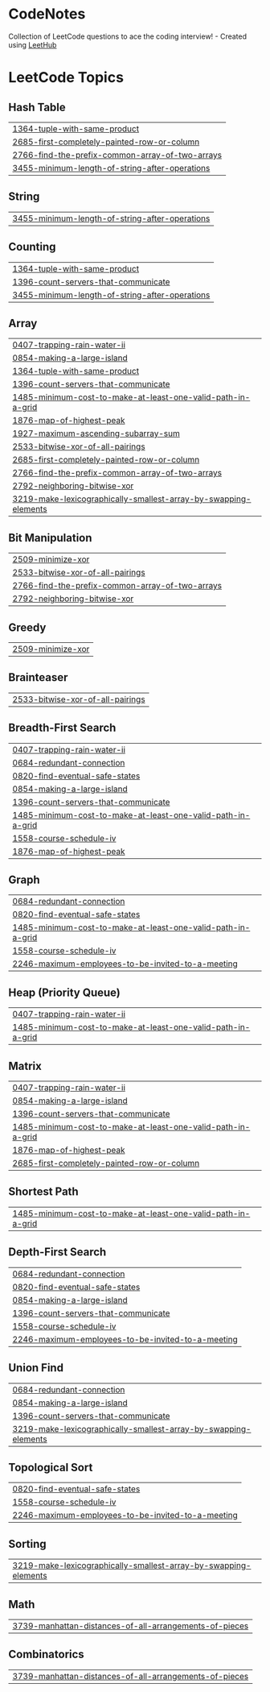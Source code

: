 # CodeNotes
Collection of LeetCode questions to ace the coding interview! - Created using [LeetHub](https://github.com/QasimWani/LeetHub)

<!---LeetCode Topics Start-->
# LeetCode Topics
## Hash Table
|  |
| ------- |
| [1364-tuple-with-same-product](https://github.com/technoayan7/CodeNotes/tree/master/1364-tuple-with-same-product) |
| [2685-first-completely-painted-row-or-column](https://github.com/technoayan7/CodeNotes/tree/master/2685-first-completely-painted-row-or-column) |
| [2766-find-the-prefix-common-array-of-two-arrays](https://github.com/technoayan7/CodeNotes/tree/master/2766-find-the-prefix-common-array-of-two-arrays) |
| [3455-minimum-length-of-string-after-operations](https://github.com/technoayan7/CodeNotes/tree/master/3455-minimum-length-of-string-after-operations) |
## String
|  |
| ------- |
| [3455-minimum-length-of-string-after-operations](https://github.com/technoayan7/CodeNotes/tree/master/3455-minimum-length-of-string-after-operations) |
## Counting
|  |
| ------- |
| [1364-tuple-with-same-product](https://github.com/technoayan7/CodeNotes/tree/master/1364-tuple-with-same-product) |
| [1396-count-servers-that-communicate](https://github.com/technoayan7/CodeNotes/tree/master/1396-count-servers-that-communicate) |
| [3455-minimum-length-of-string-after-operations](https://github.com/technoayan7/CodeNotes/tree/master/3455-minimum-length-of-string-after-operations) |
## Array
|  |
| ------- |
| [0407-trapping-rain-water-ii](https://github.com/technoayan7/CodeNotes/tree/master/0407-trapping-rain-water-ii) |
| [0854-making-a-large-island](https://github.com/technoayan7/CodeNotes/tree/master/0854-making-a-large-island) |
| [1364-tuple-with-same-product](https://github.com/technoayan7/CodeNotes/tree/master/1364-tuple-with-same-product) |
| [1396-count-servers-that-communicate](https://github.com/technoayan7/CodeNotes/tree/master/1396-count-servers-that-communicate) |
| [1485-minimum-cost-to-make-at-least-one-valid-path-in-a-grid](https://github.com/technoayan7/CodeNotes/tree/master/1485-minimum-cost-to-make-at-least-one-valid-path-in-a-grid) |
| [1876-map-of-highest-peak](https://github.com/technoayan7/CodeNotes/tree/master/1876-map-of-highest-peak) |
| [1927-maximum-ascending-subarray-sum](https://github.com/technoayan7/CodeNotes/tree/master/1927-maximum-ascending-subarray-sum) |
| [2533-bitwise-xor-of-all-pairings](https://github.com/technoayan7/CodeNotes/tree/master/2533-bitwise-xor-of-all-pairings) |
| [2685-first-completely-painted-row-or-column](https://github.com/technoayan7/CodeNotes/tree/master/2685-first-completely-painted-row-or-column) |
| [2766-find-the-prefix-common-array-of-two-arrays](https://github.com/technoayan7/CodeNotes/tree/master/2766-find-the-prefix-common-array-of-two-arrays) |
| [2792-neighboring-bitwise-xor](https://github.com/technoayan7/CodeNotes/tree/master/2792-neighboring-bitwise-xor) |
| [3219-make-lexicographically-smallest-array-by-swapping-elements](https://github.com/technoayan7/CodeNotes/tree/master/3219-make-lexicographically-smallest-array-by-swapping-elements) |
## Bit Manipulation
|  |
| ------- |
| [2509-minimize-xor](https://github.com/technoayan7/CodeNotes/tree/master/2509-minimize-xor) |
| [2533-bitwise-xor-of-all-pairings](https://github.com/technoayan7/CodeNotes/tree/master/2533-bitwise-xor-of-all-pairings) |
| [2766-find-the-prefix-common-array-of-two-arrays](https://github.com/technoayan7/CodeNotes/tree/master/2766-find-the-prefix-common-array-of-two-arrays) |
| [2792-neighboring-bitwise-xor](https://github.com/technoayan7/CodeNotes/tree/master/2792-neighboring-bitwise-xor) |
## Greedy
|  |
| ------- |
| [2509-minimize-xor](https://github.com/technoayan7/CodeNotes/tree/master/2509-minimize-xor) |
## Brainteaser
|  |
| ------- |
| [2533-bitwise-xor-of-all-pairings](https://github.com/technoayan7/CodeNotes/tree/master/2533-bitwise-xor-of-all-pairings) |
## Breadth-First Search
|  |
| ------- |
| [0407-trapping-rain-water-ii](https://github.com/technoayan7/CodeNotes/tree/master/0407-trapping-rain-water-ii) |
| [0684-redundant-connection](https://github.com/technoayan7/CodeNotes/tree/master/0684-redundant-connection) |
| [0820-find-eventual-safe-states](https://github.com/technoayan7/CodeNotes/tree/master/0820-find-eventual-safe-states) |
| [0854-making-a-large-island](https://github.com/technoayan7/CodeNotes/tree/master/0854-making-a-large-island) |
| [1396-count-servers-that-communicate](https://github.com/technoayan7/CodeNotes/tree/master/1396-count-servers-that-communicate) |
| [1485-minimum-cost-to-make-at-least-one-valid-path-in-a-grid](https://github.com/technoayan7/CodeNotes/tree/master/1485-minimum-cost-to-make-at-least-one-valid-path-in-a-grid) |
| [1558-course-schedule-iv](https://github.com/technoayan7/CodeNotes/tree/master/1558-course-schedule-iv) |
| [1876-map-of-highest-peak](https://github.com/technoayan7/CodeNotes/tree/master/1876-map-of-highest-peak) |
## Graph
|  |
| ------- |
| [0684-redundant-connection](https://github.com/technoayan7/CodeNotes/tree/master/0684-redundant-connection) |
| [0820-find-eventual-safe-states](https://github.com/technoayan7/CodeNotes/tree/master/0820-find-eventual-safe-states) |
| [1485-minimum-cost-to-make-at-least-one-valid-path-in-a-grid](https://github.com/technoayan7/CodeNotes/tree/master/1485-minimum-cost-to-make-at-least-one-valid-path-in-a-grid) |
| [1558-course-schedule-iv](https://github.com/technoayan7/CodeNotes/tree/master/1558-course-schedule-iv) |
| [2246-maximum-employees-to-be-invited-to-a-meeting](https://github.com/technoayan7/CodeNotes/tree/master/2246-maximum-employees-to-be-invited-to-a-meeting) |
## Heap (Priority Queue)
|  |
| ------- |
| [0407-trapping-rain-water-ii](https://github.com/technoayan7/CodeNotes/tree/master/0407-trapping-rain-water-ii) |
| [1485-minimum-cost-to-make-at-least-one-valid-path-in-a-grid](https://github.com/technoayan7/CodeNotes/tree/master/1485-minimum-cost-to-make-at-least-one-valid-path-in-a-grid) |
## Matrix
|  |
| ------- |
| [0407-trapping-rain-water-ii](https://github.com/technoayan7/CodeNotes/tree/master/0407-trapping-rain-water-ii) |
| [0854-making-a-large-island](https://github.com/technoayan7/CodeNotes/tree/master/0854-making-a-large-island) |
| [1396-count-servers-that-communicate](https://github.com/technoayan7/CodeNotes/tree/master/1396-count-servers-that-communicate) |
| [1485-minimum-cost-to-make-at-least-one-valid-path-in-a-grid](https://github.com/technoayan7/CodeNotes/tree/master/1485-minimum-cost-to-make-at-least-one-valid-path-in-a-grid) |
| [1876-map-of-highest-peak](https://github.com/technoayan7/CodeNotes/tree/master/1876-map-of-highest-peak) |
| [2685-first-completely-painted-row-or-column](https://github.com/technoayan7/CodeNotes/tree/master/2685-first-completely-painted-row-or-column) |
## Shortest Path
|  |
| ------- |
| [1485-minimum-cost-to-make-at-least-one-valid-path-in-a-grid](https://github.com/technoayan7/CodeNotes/tree/master/1485-minimum-cost-to-make-at-least-one-valid-path-in-a-grid) |
## Depth-First Search
|  |
| ------- |
| [0684-redundant-connection](https://github.com/technoayan7/CodeNotes/tree/master/0684-redundant-connection) |
| [0820-find-eventual-safe-states](https://github.com/technoayan7/CodeNotes/tree/master/0820-find-eventual-safe-states) |
| [0854-making-a-large-island](https://github.com/technoayan7/CodeNotes/tree/master/0854-making-a-large-island) |
| [1396-count-servers-that-communicate](https://github.com/technoayan7/CodeNotes/tree/master/1396-count-servers-that-communicate) |
| [1558-course-schedule-iv](https://github.com/technoayan7/CodeNotes/tree/master/1558-course-schedule-iv) |
| [2246-maximum-employees-to-be-invited-to-a-meeting](https://github.com/technoayan7/CodeNotes/tree/master/2246-maximum-employees-to-be-invited-to-a-meeting) |
## Union Find
|  |
| ------- |
| [0684-redundant-connection](https://github.com/technoayan7/CodeNotes/tree/master/0684-redundant-connection) |
| [0854-making-a-large-island](https://github.com/technoayan7/CodeNotes/tree/master/0854-making-a-large-island) |
| [1396-count-servers-that-communicate](https://github.com/technoayan7/CodeNotes/tree/master/1396-count-servers-that-communicate) |
| [3219-make-lexicographically-smallest-array-by-swapping-elements](https://github.com/technoayan7/CodeNotes/tree/master/3219-make-lexicographically-smallest-array-by-swapping-elements) |
## Topological Sort
|  |
| ------- |
| [0820-find-eventual-safe-states](https://github.com/technoayan7/CodeNotes/tree/master/0820-find-eventual-safe-states) |
| [1558-course-schedule-iv](https://github.com/technoayan7/CodeNotes/tree/master/1558-course-schedule-iv) |
| [2246-maximum-employees-to-be-invited-to-a-meeting](https://github.com/technoayan7/CodeNotes/tree/master/2246-maximum-employees-to-be-invited-to-a-meeting) |
## Sorting
|  |
| ------- |
| [3219-make-lexicographically-smallest-array-by-swapping-elements](https://github.com/technoayan7/CodeNotes/tree/master/3219-make-lexicographically-smallest-array-by-swapping-elements) |
## Math
|  |
| ------- |
| [3739-manhattan-distances-of-all-arrangements-of-pieces](https://github.com/technoayan7/CodeNotes/tree/master/3739-manhattan-distances-of-all-arrangements-of-pieces) |
## Combinatorics
|  |
| ------- |
| [3739-manhattan-distances-of-all-arrangements-of-pieces](https://github.com/technoayan7/CodeNotes/tree/master/3739-manhattan-distances-of-all-arrangements-of-pieces) |
<!---LeetCode Topics End-->